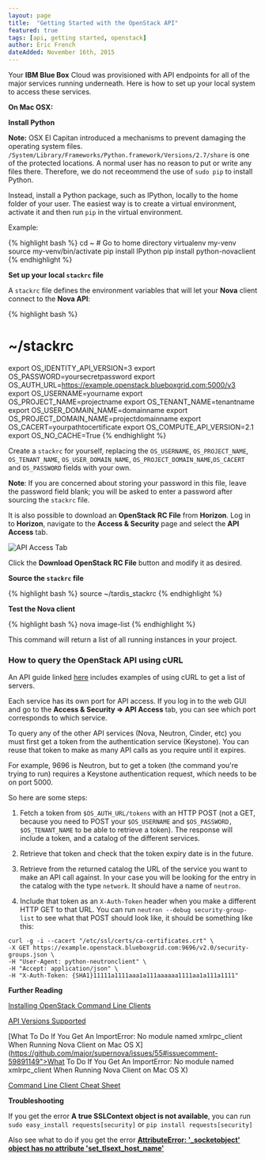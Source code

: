 ```yaml
---
layout: page
title:  "Getting Started with the OpenStack API"
featured: true
tags: [api, getting started, openstack]
author: Eric French
dateAdded: November 16th, 2015
---
```


Your **IBM Blue Box** Cloud was provisioned with API endpoints for all of the major services running underneath.  Here is how to set up your local system to access these services.

**On Mac OSX:**

**Install Python**

**Note:** OSX El Capitan introduced a mechanisms to prevent damaging the operating system files. `/System/Library/Frameworks/Python.framework/Versions/2.7/share` is one of the protected locations. A normal user has no reason to put or write any files there. Therefore, we do not receommend the use of `sudo pip` to install Python.

Instead, install a Python package, such as IPython, locally to the home folder of your user. The easiest way is to create a virtual environment, activate it and then run `pip` in the virtual environment.

Example:

{% highlight bash %}
cd ~ # Go to home directory
virtualenv my-venv
source my-venv/bin/activate
pip install IPython
pip install python-novaclient
{% endhighlight %}

**Set up your local `stackrc` file**

A `stackrc` file defines the environment variables that will let your **Nova** client connect to the **Nova API**:

{% highlight bash %}
# ~/stackrc
export OS_IDENTITY_API_VERSION=3
export OS_PASSWORD=yoursecretpassword
export OS_AUTH_URL=https://example.openstack.blueboxgrid.com:5000/v3
export OS_USERNAME=yourname
export OS_PROJECT_NAME=projectname
export OS_TENANT_NAME=tenantname
export OS_USER_DOMAIN_NAME=domainname
export OS_PROJECT_DOMAIN_NAME=projectdomainname
export OS_CACERT=yourpathtocertificate
export OS_COMPUTE_API_VERSION=2.1
export OS_NO_CACHE=True
{% endhighlight %}

Create a `stackrc` for yourself, replacing the `OS_USERNAME`, `OS_PROJECT_NAME`, `OS_TENANT_NAME`, `OS_USER_DOMAIN_NAME`, `OS_PROJECT_DOMAIN_NAME`,`OS_CACERT` and `OS_PASSWORD` fields with your own.

**Note**: If you are concerned about storing your password in this file, leave the password field blank; you will be asked to enter a password after sourcing the `stackrc` file.

It is also possible to download an **OpenStack RC File** from **Horizon**. Log in to **Horizon**, navigate to the **Access & Security** page and select the **API Access** tab.  

![API Access Tab]({{site.baseurl}}/img/OpenStack_Access_Security.png)

Click the **Download OpenStack RC File** button and modify it as desired.

**Source the `stackrc` file**

{% highlight bash %}
source ~/tardis_stackrc
{% endhighlight %}

**Test the Nova client**

{% highlight bash %}
nova image-list
{% endhighlight %}

This command will return a list of all running instances in your project.

### How to query the OpenStack API using cURL

An API guide linked [here](http://developer.openstack.org/api-guide/quick-start/api-quick-start.html) includes examples of using cURL to get a list of servers.

Each service has its own port for API access. If you log in to the web GUI and go to the **Access & Security => API Access** tab, you can see which port corresponds to which service.

To query any of the other API services (Nova, Neutron, Cinder, etc) you must first get a token from the authentication service (Keystone). You can reuse that token to make as many API calls as you require until it expires.

For example, 9696 is Neutron, but to get a token (the command you're trying to run) requires a Keystone authentication request, which needs to be on port 5000.

So here are some steps:

1. Fetch a token from `$OS_AUTH_URL/tokens` with an HTTP POST (not a GET, because you need to POST your `$OS_USERNAME` and `$OS_PASSWORD, $OS_TENANT_NAME` to be able to retrieve a token). The response will include a token, and a catalog of the different services.

2. Retrieve that token and check that the token expiry date is in the future.

3. Retrieve from the returned catalog the URL of the service you want to make an API call against. In your case you will be looking for the entry in the catalog with the type `network`. It should have a name of `neutron`.

4. Include that token as an `X-Auth-Token` header when you make a different HTTP GET to that URL. You can run `neutron --debug security-group-list` to see what that POST should look like, it should be something like this: 

```
curl -g -i --cacert "/etc/ssl/certs/ca-certificates.crt" \
-X GET https://example.openstack.blueboxgrid.com:9696/v2.0/security-groups.json \
-H "User-Agent: python-neutronclient" \
-H "Accept: application/json" \
-H "X-Auth-Token: {SHA1}11111a1111aaa1a111aaaaaa1111aa1a111a1111"

```

**Further Reading**

[Installing OpenStack Command Line Clients](http://docs.openstack.org/user-guide/content/install_clients.html)

[API Versions Supported](https://www.openstack.org/marketplace/hosted-private-clouds/blue-box/ibm-blue-box---private-cloud-as-a-service)

[What To Do If You Get An ImportError: No module named xmlrpc_client When Running Nova Client on Mac OS X](https://github.com/major/supernova/issues/55#issuecomment-59891149">What To Do If You Get An ImportError: No module named xmlrpc_client When Running Nova Client on Mac OS X)

[Command Line Client Cheat Sheet](http://docs.openstack.org/user-guide/cli_cheat_sheet.html)

**Troubleshooting**

If you get the error **A true SSLContext object is not available**, you can run
`sudo easy_install requests[security]` or `pip install requests[security]`

Also see what to do if you get the error [**AttributeError: '_socketobject' object has no attribute 'set_tlsext_host_name'**](http://stackoverflow.com/questions/31576258/attributeerror-socketobject-object-has-no-attribute-set-tlsext-host-name)
